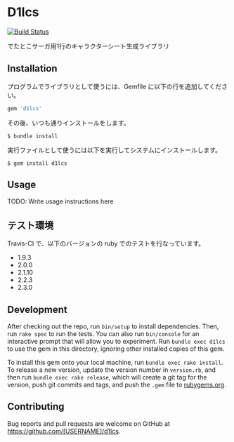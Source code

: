 # D1lcs

[![Build Status](https://travis-ci.org/koi-chan/d1lcs-gem.svg?branch=master)](https://travis-ci.org/koi-chan/d1lcs-gem)

でたとこサーガ用1行のキャラクターシート生成ライブラリ

## Installation

プログラムでライブラリとして使うには、Gemfile に以下の行を追加してください。

```ruby
gem 'd1lcs'
```

その後、いつも通りインストールをします。

    $ bundle install

実行ファイルとして使うには以下を実行してシステムにインストールします。

    $ gem install d1lcs

## Usage

TODO: Write usage instructions here

## テスト環境

Travis-CI で、以下のバージョンの ruby でのテストを行なっています。

* 1.9.3
* 2.0.0
* 2.1.10
* 2.2.3
* 2.3.0

## Development

After checking out the repo, run `bin/setup` to install dependencies. Then, run `rake spec` to run the tests. You can also run `bin/console` for an interactive prompt that will allow you to experiment. Run `bundle exec d1lcs` to use the gem in this directory, ignoring other installed copies of this gem.

To install this gem onto your local machine, run `bundle exec rake install`. To release a new version, update the version number in `version.rb`, and then run `bundle exec rake release`, which will create a git tag for the version, push git commits and tags, and push the `.gem` file to [rubygems.org](https://rubygems.org).

## Contributing

Bug reports and pull requests are welcome on GitHub at https://github.com/[USERNAME]/d1lcs.

